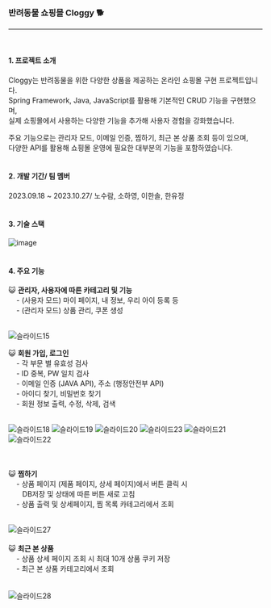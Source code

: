### 반려동물 쇼핑몰 Cloggy 🐕 
---
<br>

#### 1. 프로젝트 소개 
Cloggy는 반려동물을 위한 다양한 상품을 제공하는 온라인 쇼핑몰 구현 프로젝트입니다.<br>
Spring Framework, Java, JavaScript를 활용해 기본적인 CRUD 기능을 구현했으며,<br>
실제 쇼핑몰에서 사용하는 다양한 기능을 추가해 사용자 경험을 강화했습니다.<br>

주요 기능으로는 관리자 모드, 이메일 인증, 찜하기, 최근 본 상품 조회 등이 있으며,<br>
다양한 API를 활용해 쇼핑몰 운영에 필요한 대부분의 기능을 포함하였습니다.
<br><br>

#### 2. 개발 기간/ 팀 멤버
2023.09.18 ~ 2023.10.27/ 노수람, 소하영, 이한솔, 한유정
<br><br>

#### 3. 기술 스택
![image](https://github.com/user-attachments/assets/3c10f09f-dde1-4359-9472-9c2e5e8757a4)
<br><br>

#### 4. 주요 기능
😺 <strong>관리자, 사용자에 따른 카테고리 및 기능</strong>
<br>
&nbsp;&nbsp;&nbsp; - (사용자 모드) 마이 페이지, 내 정보, 우리 아이 등록 등<br>
&nbsp;&nbsp;&nbsp; - (관리자 모드) 상품 관리, 쿠폰 생성<br><br>

 
![슬라이드15](https://github.com/ifn477/team_project/assets/145645381/dbe7f9ec-1fc4-45e9-b5ba-bf3633cf36a5)

😺 <strong>회원 가입, 로그인</strong>
<br>
&nbsp;&nbsp;&nbsp; - 각 부문 별 유효성 검사<br>
&nbsp;&nbsp;&nbsp; - ID 중복, PW 일치 검사<br>
&nbsp;&nbsp;&nbsp; - 이메일 인증 (JAVA API), 주소 (행정안전부 API)<br>
&nbsp;&nbsp;&nbsp; - 아이디 찾기, 비밀번호 찾기<br>
&nbsp;&nbsp;&nbsp; - 회원 정보 출력, 수정, 삭제, 검색<br><br>

![슬라이드18](https://github.com/ifn477/team_project/assets/145645381/52e732d3-23a3-4aff-a722-4ac0449986de)
![슬라이드19](https://github.com/gkdud1213/team_project/assets/145645381/c40dc747-8e1e-444f-95d2-47a3b33dad77)
![슬라이드20](https://github.com/ifn477/team_project/assets/145645381/77a5454b-9559-4234-b268-9fa17563f0f8)
![슬라이드23](https://github.com/gkdud1213/team_project/assets/145645381/0b2f2d06-fbe8-4225-9e91-03a9739ec250)
![슬라이드21](https://github.com/gkdud1213/team_project/assets/145645381/f9788825-5f5c-4162-87a0-7a78779c26af)
![슬라이드22](https://github.com/gkdud1213/team_project/assets/145645381/20b7f5e5-ac61-44cf-88f0-aff235286e2f)

<br><br>
😺 <strong>찜하기</strong>
<br>
&nbsp;&nbsp;&nbsp;    - 상품 페이지 (제품 페이지, 상세 페이지)에서 버튼 클릭 시<br>
&nbsp;&nbsp;&nbsp;&nbsp;&nbsp;&nbsp;      DB저장 및 상태에 따른 버튼 새로 고침<br>
&nbsp;&nbsp;&nbsp;    - 상품 출력 및 상세페이지, 찜 목록 카테고리에서 조회<br><br>

![슬라이드27](https://github.com/ifn477/team_project/assets/145645381/1274cf08-ff51-468e-8a32-776d9cb4f7c5)
<br><br>
😺 <strong>최근 본 상품</strong>
<br>
&nbsp;&nbsp;&nbsp;    - 상품 상세 페이지 조회 시 최대 10개 상품 쿠키 저장<br>
&nbsp;&nbsp;&nbsp;    - 최근 본 상품 카테고리에서 조회<br><br>
<br>
![슬라이드28](https://github.com/ifn477/team_project/assets/145645381/7542f9c6-fd32-4cf4-8c35-9c6465529b90)
<br>
